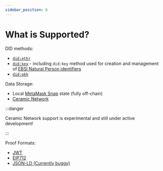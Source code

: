 ```yaml
---
sidebar_position: 6
---
```


# What is Supported?

DID methods:

- [`did:ethr`](https://github.com/decentralized-identity/ethr-did-resolver/blob/master/doc/did-method-spec.md)
- [`did:key`](https://w3c-ccg.github.io/did-method-key/) - including `did:key` method used for creation and management of [EBSI Natural Person identifiers](https://api-pilot.ebsi.eu/docs/specs/did-methods/did-method-for-natural-person)
- [`did:pkh`](https://github.com/w3c-ccg/did-pkh/blob/main/did-pkh-method-draft.md)

Data Storage:

- Local [MetaMask Snap](https://docs.metamask.io/guide/snaps.html) state (fully off-chain)
- [Ceramic Network](https://ceramic.network/)

:::danger

Ceramic Network support is experimental and still under active development!

:::

Proof Formats:

- [JWT](https://www.rfc-editor.org/rfc/rfc7519)
- [EIP712](https://w3c-ccg.github.io/ethereum-eip712-signature-2021-spec/)
- [JSON-LD (Currently buggy)](https://w3c.github.io/vc-data-integrity/#proofs)
